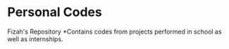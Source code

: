 # Personal Codes
Fizah's Repository
*Contains codes from projects performed in school as well as internships.
